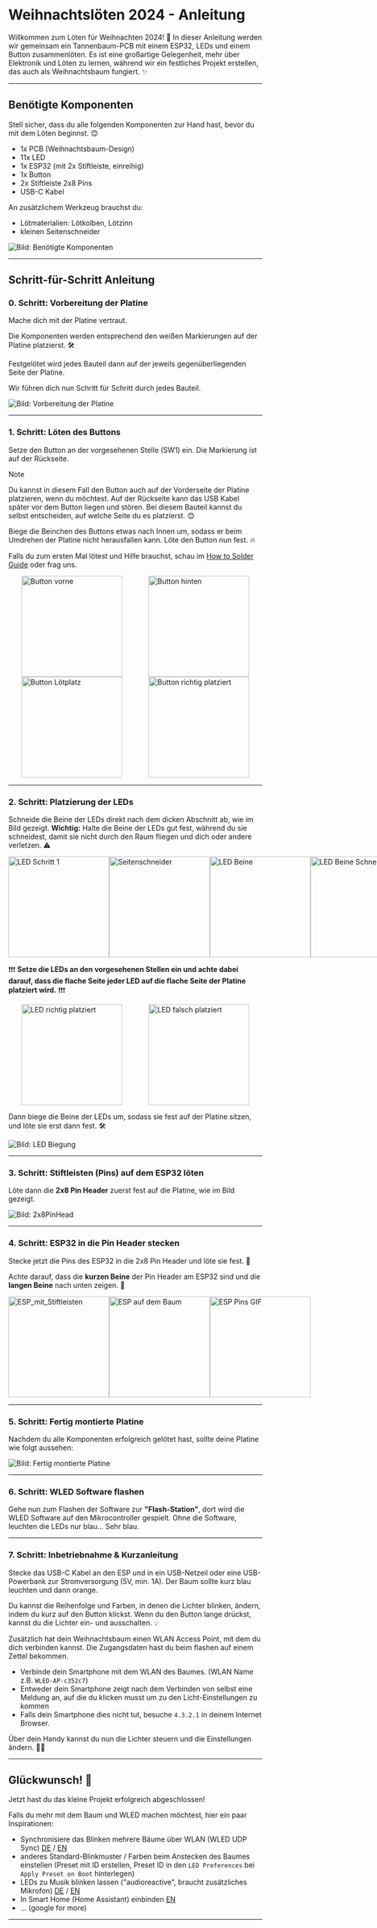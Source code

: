 # Weihnachtslöten 2024 - Anleitung

Willkommen zum Löten für Weihnachten 2024! 🎄 In dieser Anleitung werden wir gemeinsam ein Tannenbaum-PCB mit einem ESP32, LEDs und einem Button zusammenlöten. Es ist eine großartige Gelegenheit, mehr über Elektronik und Löten zu lernen, während wir ein festliches Projekt erstellen, das auch als Weihnachtsbaum fungiert. ✨

---

## Benötigte Komponenten

Stell sicher, dass du alle folgenden Komponenten zur Hand hast, bevor du mit dem Löten beginnst. 😊

- 1x PCB (Weihnachtsbaum-Design)
- 11x LED
- 1x ESP32 (mit 2x Stiftleiste, einreihig)
- 1x Button
- 2x Stiftleiste 2x8 Pins
- USB-C Kabel

An zusätzlichem Werkzeug brauchst du:
- Lötmaterialien: Lötkolben, Lötzinn
- kleinen Seitenschneider

![Bild: Benötigte Komponenten](/documentation/images/Komponente.png)

---

## Schritt-für-Schritt Anleitung

### 0. Schritt: Vorbereitung der Platine

Mache dich mit der Platine vertraut.

Die Komponenten werden entsprechend den weißen Markierungen auf der Platine platzierst. 🛠️

Festgelötet wird jedes Bauteil dann auf der jeweils gegenüberliegenden Seite der Platine.

Wir führen dich nun Schritt für Schritt durch jedes Bauteil.

![Bild: Vorbereitung der Platine](/documentation/images/PCP.png)

---

### 1. Schritt: Löten des Buttons

Setze den Button an der vorgesehenen Stelle (SW1) ein. Die Markierung ist auf der Rückseite.

> [!NOTE]
> Du kannst in diesem Fall den Button auch auf der Vorderseite der Platine platzieren, wenn du möchtest. Auf der Rückseite kann das USB Kabel später vor dem Button liegen und stören. Bei diesem Bauteil kannst du selbst entscheiden, auf welche Seite du es platzierst. 😊

Biege die Beinchen des Buttons etwas nach Innen um, sodass er beim Umdrehen der Platine nicht herausfallen kann. Löte den Button nun fest. 🔥

Falls du zum ersten Mal lötest und Hilfe brauchst, schau im [How to Solder Guide](/documentation/How%20to%20Solder.md) oder frag uns.

<div style="display: flex; justify-content: space-around;">
  <img src="/documentation/images/Button_vorne.png" alt="Button vorne" width="200"/>
  <img src="/documentation/images/Button_hinten.png" alt="Button hinten" width="200"/>
</div>


<div style="display: flex; justify-content: space-around;">
  <img src="/documentation/images/Button_Platz.png" alt="Button Lötplatz" width="200"/>
  <img src="/documentation/images/Button_platziert.png" alt="Button richtig platziert" width="200"/>
</div>

---

### 2. Schritt: Platzierung der LEDs

Schneide die Beine der LEDs direkt nach dem dicken Abschnitt ab, wie im Bild gezeigt. **Wichtig:** Halte die Beine der LEDs gut fest, während du sie schneidest, damit sie nicht durch den Raum fliegen und dich oder andere verletzen. ⚠️

<div style="display: flex; justify-content: space-around;">
  <img src="/documentation/images/LEDs.png" alt="LED Schritt 1" width="200"/>
  <img src="/documentation/images/Seitenschneider.png" alt="Seitenschneider" width="200"/>
  <img src="/documentation/images/LED_Beine.png" alt="LED Beine" width="200"/>
  <img src="/documentation/images/LED_Beine_Schneiden.png" alt="LED Beine Schneiden" width="200"/>
</div>

❗❗❗ **Setze die LEDs an den vorgesehenen Stellen ein und achte dabei darauf, dass die flache Seite jeder LED auf die flache Seite der Platine platziert wird.** ❗❗❗

<div style="display: flex; justify-content: space-around;">
  <img src="/documentation/images/LED_richtig_Platziert.png" alt="LED richtig platziert" width="200"/>
  <img src="/documentation/images/LED_falsch_Platziert.png" alt="LED falsch platziert" width="200"/>
</div>

Dann biege die Beine der LEDs um, sodass sie fest auf der Platine sitzen, und löte sie erst dann fest. 🛠️

![Bild: LED Biegung](/documentation/images/LED_Biegung.png)

---

### 3. Schritt: Stiftleisten (Pins) auf dem ESP32 löten

Löte dann die **2x8 Pin Header** zuerst fest auf die Platine, wie im Bild gezeigt.

![Bild: 2x8PinHead](/documentation/images/2x8PinHead.png)

---

### 4. Schritt: ESP32 in die Pin Header stecken

Stecke jetzt die Pins des ESP32 in die 2x8 Pin Header und löte sie fest. 🖤

Achte darauf, dass die **kurzen Beine** der Pin Header am ESP32 sind und die **langen Beine** nach unten zeigen. 🔩

<div style="display: flex; justify-content: space-around;">
  <img src="/documentation/images/ESP_mit_Stiftleisten.png" alt="ESP_mit_Stiftleisten" width="200"/>
  <img src="/documentation/images/ESP_auf_dem_Baum.png" alt="ESP auf dem Baum" width="200"/>
  <img src="/documentation/images/ESP_PINS.gif" alt="ESP Pins GIF" width="200"/>
</div>

---

### 5. Schritt: Fertig montierte Platine

Nachdem du alle Komponenten erfolgreich gelötet hast, sollte deine Platine wie folgt aussehen:

![Bild: Fertig montierte Platine](/documentation/images/Baum_fertig.png)

---

### 6. Schritt: WLED Software flashen

<!-- > [!IMPORTANT]
> Dieser Schritt ist nur nötig, wenn du beim Weihnachtslöten bist oder dir den Bausatz selbst zusammengestellt hast. Wenn du einen vorkonfektionierten Bausatz erhalten hast, ist dein ESP schon mit der Software geflasht und du kannst diesen Schritt überspringen. -->

Gehe nun zum Flashen der Software zur **"Flash-Station"**, dort wird die WLED Software auf den Mikrocontroller gespielt. Ohne die Software, leuchten die LEDs nur blau... Sehr blau.

---

### 7. Schritt: Inbetriebnahme & Kurzanleitung

Stecke das USB-C Kabel an den ESP und in ein USB-Netzeil oder eine USB-Powerbank zur Stromversorgung (5V, min. 1A). Der Baum sollte kurz blau leuchten und dann orange.

Du kannst die Reihenfolge und Farben, in denen die Lichter blinken, ändern, indem du kurz auf den Button klickst. Wenn du den Button lange drückst, kannst du die Lichter ein- und ausschalten. 💡

Zusätzlich hat dein Weihnachtsbaum einen WLAN Access Point, mit dem du dich verbinden kannst. Die Zugangsdaten hast du beim flashen auf einem Zettel bekommen.
- Verbinde dein Smartphone mit dem WLAN des Baumes. (WLAN Name z.B. `WLED-AP-c352c7`)
- Entweder dein Smartphone zeigt nach dem Verbinden von selbst eine Meldung an, auf die du klicken musst um zu den Licht-Einstellungen zu kommen
- Falls dein Smartphone dies nicht tut, besuche `4.3.2.1` in deinem Internet Browser.

Über dein Handy kannst du nun die Lichter steuern und die Einstellungen ändern. 📱✨

---

## Glückwunsch! 🎉

Jetzt hast du das kleine Projekt erfolgreich abgeschlossen!

Falls du mehr mit dem Baum und WLED machen möchtest, hier ein paar Inspirationen:
- Synchronisiere das Blinken mehrere Bäume über WLAN (WLED UDP Sync) [DE](https://wled-faq.github.io/#tab5faq4) / [EN](https://kno.wled.ge/interfaces/udp-notifier/)
- anderes Standard-Blinkmuster / Farben beim Anstecken des Baumes einstellen (Preset mit ID erstellen, Preset ID in den `LED Preferences` bei `Apply Preset on Boot` hinterlegen)
- LEDs zu Musik blinken lassen ("audioreactive", braucht zusätzliches Mikrofon) [DE](https://wled-faq.github.io/#tab5faq4) / [EN](https://kno.wled.ge/advanced/audio-reactive/)
- In Smart Home (Home Assistant) einbinden [EN](https://kno.wled.ge/advanced/home-automation/)
- ... (google for more)

---
